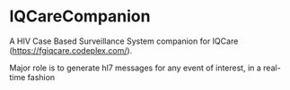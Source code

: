# IQCareCompanion


A HIV Case Based Surveillance System companion for IQCare (https://fgiqcare.codeplex.com/). 

Major role is to generate hl7 messages for any event of interest, in a real-time fashion